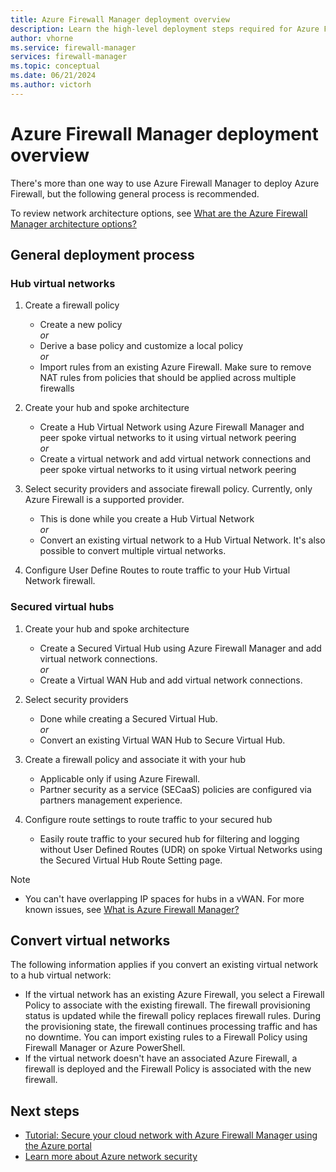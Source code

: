 ```yaml
---
title: Azure Firewall Manager deployment overview
description: Learn the high-level deployment steps required for Azure Firewall Manager
author: vhorne
ms.service: firewall-manager
services: firewall-manager
ms.topic: conceptual
ms.date: 06/21/2024
ms.author: victorh
---
```


# Azure Firewall Manager deployment overview

There's more than one way to use Azure Firewall Manager to deploy Azure Firewall, but the following general process is recommended.

To review network architecture options, see [What are the Azure Firewall Manager architecture options?](vhubs-and-vnets.md)

## General deployment process

### Hub virtual networks

1.	Create a firewall policy

    - Create a new policy
<br>*or*<br>
    - Derive a base policy and customize a local policy
<br>*or*<br>
    - Import rules from an existing Azure Firewall. Make sure to remove NAT rules from policies that should be applied across multiple firewalls
1. Create your hub and spoke architecture
   - Create a Hub Virtual Network using Azure Firewall Manager and peer spoke virtual networks to it using virtual network peering
<br>*or*<br>
    - Create a virtual network and add virtual network connections and peer spoke virtual networks to it using virtual network peering

3. Select security providers and associate firewall policy. Currently, only Azure Firewall is a supported provider.

   - This is done while you create a Hub Virtual Network
<br>*or*<br>
    - Convert an existing virtual network to a Hub Virtual Network. It's also possible to convert multiple virtual networks.

4. Configure User Define Routes to route traffic to your Hub Virtual Network firewall.


### Secured virtual hubs

1. Create your hub and spoke architecture

   - Create a Secured Virtual Hub using Azure Firewall Manager and add virtual network connections.<br>*or*<br>
   - Create a Virtual WAN Hub and add virtual network connections.
2. Select security providers

   - Done while creating a Secured Virtual Hub.<br>*or*<br>
   - Convert an existing Virtual WAN Hub to Secure Virtual Hub.
3. Create a firewall policy and associate it with your hub

   - Applicable only if using Azure Firewall.
   - Partner security as a service (SECaaS) policies are configured via partners management experience.
4. Configure route settings to route traffic to your secured hub

   - Easily route traffic to your secured hub for filtering and logging without User Defined Routes (UDR) on spoke Virtual Networks using the Secured Virtual Hub Route Setting page.

> [!NOTE]
> - You can't have overlapping IP spaces for hubs in a vWAN.
> For more known issues, see [What is Azure Firewall Manager?](overview.md#known-issues)

## Convert virtual networks

The following information applies if you convert an existing virtual network to a hub virtual network:

- If the virtual network has an existing Azure Firewall, you select a Firewall Policy to associate with the existing firewall. The firewall provisioning status is updated while the firewall policy replaces firewall rules. During the provisioning state, the firewall continues processing traffic and has no downtime. You can import existing rules to a Firewall Policy using Firewall Manager or Azure PowerShell.
- If the virtual network doesn't have an associated Azure Firewall, a firewall is deployed and the Firewall Policy is associated with the new firewall.

## Next steps

- [Tutorial: Secure your cloud network with Azure Firewall Manager using the Azure portal](secure-cloud-network.md)
- [Learn more about Azure network security](../networking/security/index.yml)

